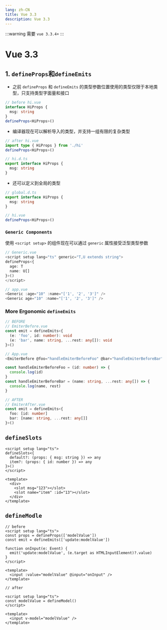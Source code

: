 ```yaml
---
lang: zh-CN
title: Vue 3.3
description: Vue 3.3
---
```


:::warning
需要 `vue 3.3.4+`
:::
# Vue 3.3

## 1. `defineProps`和`defineEmits`

- 之前 `defineProps` 和 `defineEmits` 的类型参数位置使用的类型仅限于本地类型，只支持类型字面量和接口

```ts
// before hi.vue
interface HiProps {
  msg: string
}
defineProps<HiProps>()

```
- 编译器现在可以解析导入的类型，并支持一组有限的复杂类型

```ts
// after hi.vue
import type { HiProps } from './hi'
defineProps<HiProps>()

// hi.d.ts
export interface HiProps {
  msg: string
}
```
- 还可以定义到全局的类型

```ts
// global.d.ts
export interface HiProps {
  msg: string
}

// hi.vue
defineProps<HiProps>()
```
### `Generic Components`

使用 `<script setup>` 的组件现在可以通过 `generic` 属性接受泛型类型参数

```ts {10,11}
// Generic.vue
<script setup lang="ts" generic="T,U extends string">
defineProps<{
  age: T
  name: U[]
}>()
</script>

// app.vue
<Generic :age="10" :name="['1', '2', '3']" />
<Generic age="10" :name="['1', '2', '3']" />
```

### More Ergonomic `defineEmits`

```ts
// BEFORE
// EmiterBefore.vue
const emit = defineEmits<{
  (e: 'foo', id: number): void
  (e: 'bar', name: string, ...rest: any[]): void
}>()

// App.vue
<EmiterBefore @foo="handleEmiterBeforeFoo" @bar="handleEmiterBeforeBar" />

const handleEmiterBeforeFoo = (id: number) => {
  console.log(id)
}
const handleEmiterBeforeBar = (name: string, ...rest: any[]) => {
  console.log(name, rest)
}

```

```ts
// AFTER
// EmiterAfter.vue
const emit = defineEmits<{
  foo: [id: number]
  bar: [name: string, ...rest: any[]]
}>()
```

## `defineSlots`

```vue
<script setup lang="ts">
defineSlots<{
  default?: (props: { msg: string }) => any
  item?: (props: { id: number }) => any
}>()
</script>

<template>
  <div>
    <slot msg="123"></slot>
    <slot name="item" :id="13"></slot>
  </div>
</template>
```

## `defineModle`

```vue
// before
<script setup lang="ts">
const props = defineProps(['modelValue'])
const emit = defineEmits(['update:modelValue'])

function onInput(e: Event) {
  emit('update:modelValue', (e.target as HTMLInputElement)?.value)
}
</script>

<template>
  <input :value="modelValue" @input="onInput" />
</template>

```

```vue
// after

<script setup lang="ts">
const modelValue = defineModel()
</script>

<template>
  <input v-model="modelValue" />
</template>

```